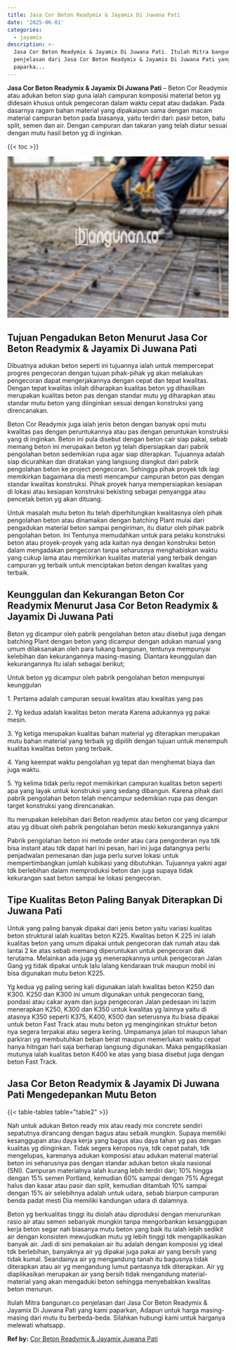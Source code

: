 ```yaml
---
title: Jasa Cor Beton Readymix & Jayamix Di Juwana Pati
date: '2025-06-01'
categories:
  - jayamix
description: >-
  Jasa Cor Beton Readymix & Jayamix Di Juwana Pati. Itulah Mitra bangunan.co
  penjelasan dari Jasa Cor Beton Readymix & Jayamix Di Juwana Pati yang kami
  paparka...
---
```


**Jasa Cor Beton Readymix & Jayamix Di Juwana Pati** – Beton Cor Readymix atau adukan beton siap guna ialah campuran komposisi material beton yg didesain khusus untuk pengecoran dalam waktu cepat atau dadakan. Pada dasarnya ragam bahan material yang dipakaipun sama dengan macam material campuran beton pada biasanya, yaitu terdiri dari: pasir beton, batu split, semen dan air. Dengan campuran dan takaran yang telah diatur sesuai dengan mutu hasil beton yg di inginkan.

{{< toc >}}

![Jasa Cor Beton Readymix & Jayamix Di Juwana Pati](/images/jasa-cor-readymix-45.png)

## Tujuan Pengadukan Beton Menurut Jasa Cor Beton Readymix & Jayamix Di Juwana Pati

Dibuatnya adukan beton seperti ini tujuannya ialah untuk mempercepat progres pengecoran dengan tujuan pihak-pihak yg akan melakukan pengecoran dapat mengerjakannya dengan cepat dan tepat kwalitas. Dengan tepat kwalitas inilah diharapkan kualitas beton yg dihasilkan merupakan kualitas beton pas dengan standar mutu yg diharapkan atau standar mutu beton yang diinginkan sesuai dengan konstruksi yang direncanakan.

Beton Cor Readymix juga ialah jenis beton dengan banyak opsi mutu kwalitas pas dengan peruntukannya atau pas dengan peruntukan konstruksi yang di inginkan. Beton ini pula disebut dengan beton cair siap pakai, sebab memang beton ini merupakan beton yg telah dipersiapkan dari pabrik pengolahan beton sedemikian rupa agar siap diterapkan. Tujuannya adalah siap dicurahkan dan diratakan yang langsung diangkut dari pabrik pengolahan beton ke project pengecoran. Sehingga pihak proyek tdk lagi memikirkan bagaimana dia mesti mencampur campuran beton pas dengan standar kwalitas konstruksi. Pihak proyek hanya mempersiapkan kesiapan di lokasi atau kesiapan konstruksi bekisting sebagai penyangga atau pencetak beton yg akan dituang.

Untuk masalah mutu beton itu telah diperhitungkan kwalitasnya oleh pihak pengolahan beton atau dinamakan dengan batching Plant mulai dari pengadukan material beton sampai pengiriman, itu diatur oleh pihak pabrik pengolahan beton. Ini Tentunya memudahkan untuk para pelaku konstruksi beton atau proyek-proyek yang ada kaitan nya dengan konstruksi beton dalam mengadakan pengecoran tanpa seharusnya menghabiskan waktu yang cukup lama atau memikirkan kualitas material yang terbaik dengan campuran yg terbaik untuk menciptakan beton dengan kwalitas yang terbaik.

## Keunggulan dan Kekurangan Beton Cor Readymix Menurut Jasa Cor Beton Readymix & Jayamix Di Juwana Pati

Beton yg dicampur oleh pabrik pengolahan beton atau disebut juga dengan batching Plant dengan beton yang dicampur dengan adukan manual yang umum dilaksanakan oleh para tukang bangunan, tentunya mempunyai kelebihan dan kekurangannya masing-masing. Diantara keunggulan dan kekurangannya Itu ialah sebagai berikut;

Untuk beton yg dicampur oleh pabrik pengolahan beton mempunyai keunggulan

1\. Pertama adalah campuran sesuai kwalitas atau kwalitas yang pas

2\. Yg kedua adalah kwalitas beton merata Karena adukannya yg pakai mesin.

3\. Yg ketiga merupakan kualitas bahan material yg diterapkan merupakan mutu bahan material yang terbaik yg dipilih dengan tujuan untuk menempuh kualitas kwalitas beton yang terbaik.

4\. Yang keempat waktu pengolahan yg tepat dan menghemat biaya dan juga waktu.

5\. Yg kelima tidak perlu repot memikirkan campuran kualitas beton seperti apa yang layak untuk konstruksi yang sedang dibangun. Karena pihak dari pabrik pengolahan beton telah mencampur sedemikian rupa pas dengan target konstruksi yang direncanakan.

Itu merupakan kelebihan dari Beton readymix atau beton cor yang dicampur atau yg dibuat oleh pabrik pengolahan beton meski kekurangannya yakni

Pabrik pengolahan beton ini metode order atau cara pengorderan nya tdk bisa instant atau tdk dapat hari ini pesan, hari ini juga datangnya perlu penjadwalan pemesanan dan juga perlu survei lokasi untuk mempertimbangkan jumlah kubikasi yang dibutuhkan. Tujuannya yakni agar tdk berlebihan dalam memproduksi beton dan juga supaya tidak kekurangan saat beton sampai ke lokasi pengecoran.

## Tipe Kualitas Beton Paling Banyak Diterapkan Di Juwana Pati

Untuk yang paling banyak dipakai dari jenis beton yaitu variasi kualitas beton struktural ialah kualitas beton K225. Kwalitas beton K 225 ini ialah kualitas beton yang umum dipakai untuk pengecoran dak rumah atau dak lantai 2 ke atas sebab memang diperuntukan untuk pengecoran dak terutama. Melainkan ada juga yg menerapkannya untuk pengecoran Jalan Gang yg tidak dipakai untuk lalu lalang kendaraan truk maupun mobil ini bisa digunakan mutu beton K225.

Yg kedua yg paling sering kali digunakan ialah kwalitas beton K250 dan K300. K250 dan K300 ini umum digunakan untuk pengecoran tiang, pondasi atau cakar ayam dan juga pengecoran Jalan pedesaan ini lazim menerapkan K250, K300 dan K350 untuk kwalitas yg lainnya yaitu di atasnya K350 seperti K375, K400, K500 dan seterusnya itu biasa dipakai untuk beton Fast Track atau mutu beton yg menginginkan struktur beton nya segera terpakai atau segera kering. Umpamanya jalan tol maupun lahan parkiran yg membutuhkan beban berat maupun memerlukan waktu cepat hanya hitngan hari saja berharap langsung digunakan. Maka pengaplikasian mutunya ialah kualitas beton K400 ke atas yang biasa disebut juga dengan beton Fast Track.

## Jasa Cor Beton Readymix & Jayamix Di Juwana Pati Mengedepankan Mutu Beton

{{< table-tables table="table2" >}}

Nah untuk adukan Beton ready mix atau ready mix concrete sendiri sepatutnya dirancang dengan bagus atau sebaik mungkin. Supaya memiliki kesanggupan atau daya kerja yang bagus atau daya tahan yg pas dengan kualitas yg diinginkan. Tidak segera keropos nya, tdk cepat patah, tdk mengelupas, karenanya adukan komposisi atau adukan material material beton ini seharusnya pas dengan standar adukan beton skala nasional (SNI). Campuran materialnya ialah kurang lebih terdiri dari; 10% hingga dengan 15% semen Portland, kemudian 60% sampai dengan 75% Agregat halus dan kasar atau pasir dan split, kemudian ditambah 10% sampai dengan 15% air selebihnya adalah untuk udara, sebab biarpun campuran benda padat mesti Dia memiliki kandungan udara di dalamnya.

Beton yg berkualitas tinggi itu diolah atau diproduksi dengan menurunkan rasio air atau semen sebanyak mungkin tanpa mengorbankan kesanggupan kerja beton segar nah biasanya mutu beton yang baik itu ialah lebih sedikit air dengan konsisten mewujudkan mutu yg lebih tinggi tdk mengaplikasikan banyak air. Jadi di sini pemakaian air Itu adalah dengan komposisi yg ideal tdk berlebihan, banyaknya air yg dipakai juga pakai air yang bersih yang tidak kumal. Seandainya air yg mengandung tanah itu bagusnya tidak diterapkan atau air yg mengandung lumut pantasnya tdk diterapkan. Air yg diaplikasikan merupakan air yang bersih tidak mengandung material-material yang akan mengaduki beton sehingga menyebabkan kwalitas beton menurun.

Itulah Mitra bangunan.co penjelasan dari Jasa Cor Beton Readymix & Jayamix Di Juwana Pati yang kami paparkan, Adapun untuk harga masing-masing dari mutu itu berbeda-beda. Silahkan hubungi kami untuk harganya melewati whatsapp.

**Ref by:** [Cor Beton Readymix & Jayamix Juwana Pati](https://id.wikipedia.org/wiki/Cor)
